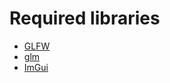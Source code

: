 # Required libraries
 - [GLFW](https://github.com/glfw/glfw)
 - [glm](https://github.com/g-truc/glm)
 - [ImGui](https://github.com/ocornut/imgui)
